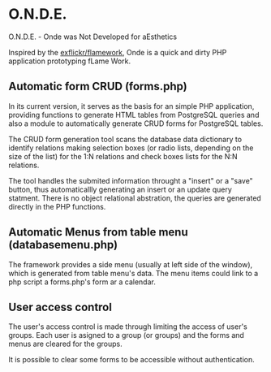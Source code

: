 # O.N.D.E.

O.N.D.E. - Onde was Not Developed for aEsthetics

Inspired by the [exflickr/flamework](https://github.com/exflickr/flamework), 
Onde is a quick and dirty PHP application prototyping fLame Work.

## Automatic form CRUD (forms.php)

In its current version, it serves as the basis for an simple PHP application,
providing functions to generate HTML tables from PostgreSQL queries and also a
module to automatically generate CRUD forms for PostgreSQL tables.

The CRUD form generation tool scans the database data dictionary to
identify relations making selection boxes (or radio lists, depending on the
size of the list) for the 1:N relations and check boxes lists for the
N:N relations.

The tool handles the submited information throught a "insert" or a "save" button,
thus automaticallly generating an insert or an update query statment.
There is no object relational abstration, the queries are generated directly
in the PHP functions. 

## Automatic Menus from table menu (databasemenu.php)

The framework provides a side menu (usually at left side of the window),
which is generated from table menu's data. The menu items could link
to a php script a forms.php's form ar a calendar.

## User access control

The user's access control is made through limiting the access of
user's groups. Each user is asigned to a group (or groups) and the
forms and menus are cleared for the groups.

It is possible to clear some forms to be accessible without authentication.
